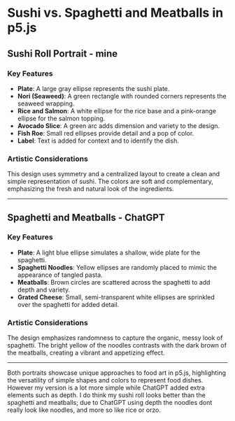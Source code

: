 # Sushi vs. Spaghetti and Meatballs in p5.js

## Sushi Roll Portrait - mine

### Key Features
- **Plate**: A large gray ellipse represents the sushi plate.
- **Nori (Seaweed)**: A green rectangle with rounded corners represents the seaweed wrapping.
- **Rice and Salmon**: A white ellipse for the rice base and a pink-orange ellipse for the salmon topping.
- **Avocado Slice**: A green arc adds dimension and variety to the design.
- **Fish Roe**: Small red ellipses provide detail and a pop of color.
- **Label**: Text is added for context and to identify the dish.

### Artistic Considerations
This design uses symmetry and a centralized layout to create a clean and simple representation of sushi. The colors are soft and complementary, emphasizing the fresh and natural look of the ingredients.

---

## Spaghetti and Meatballs - ChatGPT

### Key Features
- **Plate**: A light blue ellipse simulates a shallow, wide plate for the spaghetti.
- **Spaghetti Noodles**: Yellow ellipses are randomly placed to mimic the appearance of tangled pasta.
- **Meatballs**: Brown circles are scattered across the spaghetti to add depth and variety.
- **Grated Cheese**: Small, semi-transparent white ellipses are sprinkled over the spaghetti for added detail.

### Artistic Considerations
The design emphasizes randomness to capture the organic, messy look of spaghetti. The bright yellow of the noodles contrasts with the dark brown of the meatballs, creating a vibrant and appetizing effect.

---

Both portraits showcase unique approaches to food art in p5.js, highlighting the versatility of simple shapes and colors to represent food dishes. However my version is a lot more simple while ChatGPT added extra elements such as depth. I do think my sushi roll looks better than the spaghetti and meatballs; due to ChatGPT using depth the noodles dont really look like noodles, and more so like rice or orzo. 

